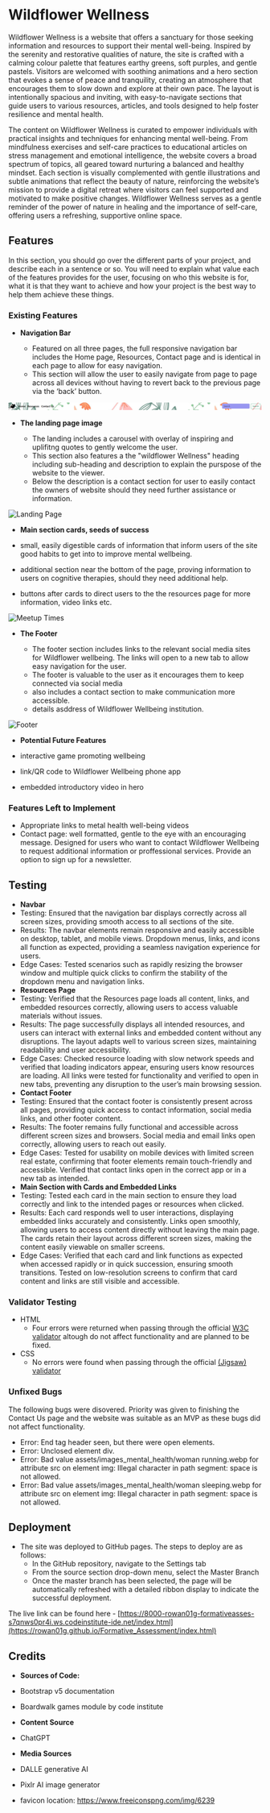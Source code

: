 # Wildflower Wellness


Wildflower Wellness is a website that offers a sanctuary for those seeking information and resources to support their mental well-being. Inspired by the serenity and restorative qualities of nature, the site is crafted with a calming colour palette that features earthy greens, soft purples, and gentle pastels. Visitors are welcomed with soothing animations and a hero section that evokes a sense of peace and tranquility, creating an atmosphere that encourages them to slow down and explore at their own pace. The layout is intentionally spacious and inviting, with easy-to-navigate sections that guide users to various resources, articles, and tools designed to help foster resilience and mental health.

The content on Wildflower Wellness is curated to empower individuals with practical insights and techniques for enhancing mental well-being. From mindfulness exercises and self-care practices to educational articles on stress management and emotional intelligence, the website covers a broad spectrum of topics, all geared toward nurturing a balanced and healthy mindset. Each section is visually complemented with gentle illustrations and subtle animations that reflect the beauty of nature, reinforcing the website’s mission to provide a digital retreat where visitors can feel supported and motivated to make positive changes. Wildflower Wellness serves as a gentle reminder of the power of nature in healing and the importance of self-care, offering users a refreshing, supportive online space. 

## Features 

In this section, you should go over the different parts of your project, and describe each in a sentence or so. You will need to explain what value each of the features provides for the user, focusing on who this website is for, what it is that they want to achieve and how your project is the best way to help them achieve these things.

### Existing Features

- __Navigation Bar__

  - Featured on all three pages, the full responsive navigation bar includes the Home page, Resources, Contact page and is identical in each page to allow for easy navigation.
  - This section will allow the user to easily navigate from page to page across all devices without having to revert back to the previous page via the ‘back’ button. 

![Nav Bar](assets/images/favicon/screenshots/navbar.PNG)

- __The landing page image__

  - The landing includes a carousel with overlay of inspiring and uplifitng quotes to gently welcome the user. 
  - This section also features a the "wildflower Wellness" heading including sub-heading and description to explain the purspose of the website to the viewer.
  - Below the description is a contact section for user to easily contact the owners of website should they need further assistance or information.

![Landing Page](https://github.com/lucyrush/readme-template/blob/master/media/love_running_landing.png)


- __Main section cards, seeds of success__

- small, easily digestible cards of information that inform users of the site good habits to get into to improve mental wellbeing.
- additional section near the bottom of the page, proving information to users on cognitive therapies, should they need additional help.
- buttons after cards to direct users to the the resources page for more information, video links etc.

![Meetup Times](https://github.com/lucyrush/readme-template/blob/master/media/love_running_times.png)

- __The Footer__ 

  - The footer section includes links to the relevant social media sites for Wildflower wellbeing. The links will open to a new tab to allow easy navigation for the user. 
  - The footer is valuable to the user as it encourages them to keep connected via social media
  - also includes a contact section to make communication more accessible.
  - details asddress of Wildflower Wellbeing institution. 

![Footer](https://github.com/lucyrush/readme-template/blob/master/media/love_running_footer.png)

- __Potential Future Features__

- interactive game promoting wellbeing
- link/QR code to Wildflower Wellbeing phone app
- embedded introductory video in hero

### Features Left to Implement
- Appropriate links to metal health well-being videos
- Contact page: well formatted, gentle to the eye with an encouraging message. Designed for users who want to contact Wildflower Wellbeing to request additional information or proffessional services. Provide an option to sign up for a newsletter. 


## Testing 

- __Navbar__
- Testing: Ensured that the navigation bar displays correctly across all screen sizes, providing smooth access to all sections of the site.
- Results: The navbar elements remain responsive and easily accessible on desktop, tablet, and mobile views. Dropdown menus, links, and icons all function as expected, providing a seamless navigation experience for users.
- Edge Cases: Tested scenarios such as rapidly resizing the browser window and multiple quick clicks to confirm the stability of the dropdown menu and navigation links.
- __Resources Page__
- Testing: Verified that the Resources page loads all content, links, and embedded resources correctly, allowing users to access valuable materials without issues.
- Results: The page successfully displays all intended resources, and users can interact with external links and embedded content without any disruptions. The layout adapts well to various screen sizes, maintaining readability and user accessibility.
- Edge Cases: Checked resource loading with slow network speeds and verified that loading indicators appear, ensuring users know resources are loading. All links were tested for functionality and verified to open in new tabs, preventing any disruption to the user’s main browsing session.
- __Contact Footer__
- Testing: Ensured that the contact footer is consistently present across all pages, providing quick access to contact information, social media links, and other footer content.
- Results: The footer remains fully functional and accessible across different screen sizes and browsers. Social media and email links open correctly, allowing users to reach out easily.
- Edge Cases: Tested for usability on mobile devices with limited screen real estate, confirming that footer elements remain touch-friendly and accessible. Verified that contact links open in the correct app or in a new tab as intended.
- __Main Section with Cards and Embedded Links__
- Testing: Tested each card in the main section to ensure they load correctly and link to the intended pages or resources when clicked.
- Results: Each card responds well to user interactions, displaying embedded links accurately and consistently. Links open smoothly, allowing users to access content directly without leaving the main page. The cards retain their layout across different screen sizes, making the content easily viewable on smaller screens.
- Edge Cases: Verified that each card and link functions as expected when accessed rapidly or in quick succession, ensuring smooth transitions. Tested on low-resolution screens to confirm that card content and links are still visible and accessible.

### Validator Testing 

- HTML
  - Four errors were returned when passing through the official [W3C validator](https://validator.w3.org/nu/?doc=https%3A%2F%2Fcode-institute-org.github.io%2Flove-running-2.0%2Findex.html) altough do not affect functionality and are planned to be fixed.
- CSS
  - No errors were found when passing through the official [(Jigsaw) validator](https://jigsaw.w3.org/css-validator/validator?uri=https%3A%2F%2Fvalidator.w3.org%2Fnu%2F%3Fdoc%3Dhttps%253A%252F%252Fcode-institute-org.github.io%252Flove-running-2.0%252Findex.html&profile=css3svg&usermedium=all&warning=1&vextwarning=&lang=en#css)

### Unfixed Bugs

The following bugs were disovered. Priority was given to finishing the Contact Us page and the website was suitable as an MVP as these bugs did not affect functionality. 
- Error: End tag header seen, but there were open elements.
- Error: Unclosed element div.
- Error: Bad value assets/images_mental_health/woman running.webp for attribute src on element img: Illegal character in path segment: space is not allowed.
- Error: Bad value assets/images_mental_health/woman sleeping.webp for attribute src on element img: Illegal character in path segment: space is not allowed.

## Deployment

- The site was deployed to GitHub pages. The steps to deploy are as follows: 
  - In the GitHub repository, navigate to the Settings tab 
  - From the source section drop-down menu, select the Master Branch
  - Once the master branch has been selected, the page will be automatically refreshed with a detailed ribbon display to indicate the successful deployment. 

The live link can be found here - [https://8000-rowan01g-formativeasses-s7qnws0pr4i.ws.codeinstitute-ide.net/index.html](https://rowan01g.github.io/Formative_Assessment/index.html)


## Credits 

- __Sources of Code:__ 
- Bootstrap v5 documentation
- Boardwalk games module by code institute

- __Content Source__ 
- ChatGPT 

- __Media Sources__
- DALLE generative AI 
- Pixlr AI image generator
- favicon location: https://www.freeiconspng.com/img/6239
